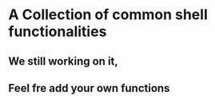 # A  Collection of common shell functionalities

##  We still working on it, 
## Feel fre add your own functions
